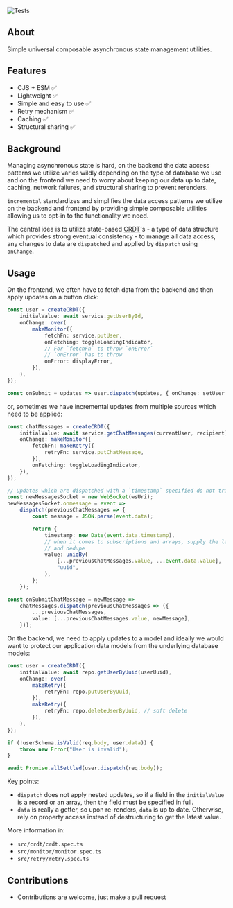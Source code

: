 ![Tests](https://github.com/nmathew98/txn/actions/incremental/main.yml/badge.svg)

## About

Simple universal composable asynchronous state management utilities.

## Features

-   CJS + ESM ✅
-   Lightweight ✅
-   Simple and easy to use ✅
-   Retry mechanism ✅
-   Caching ✅
-   Structural sharing ✅

## Background

Managing asynchronous state is hard, on the backend the data access patterns we utilize varies wildly depending on the type of database we use and on the frontend we need to worry about keeping our data up to date, caching, network failures, and structural sharing to prevent rerenders.

`incremental` standardizes and simplifies the data access patterns we utilize on the backend and frontend by providing simple composable utilities allowing us to opt-in to the functionality we need.

The central idea is to utilize state-based [CRDT](https://en.wikipedia.org/wiki/Conflict-free_replicated_data_type)'s - a type of data structure which provides strong eventual consistency - to manage all data access, any changes to data are `dispatch`ed and applied by `dispatch` using `onChange`.

## Usage

On the frontend, we often have to fetch data from the backend and then apply updates on a button click:

```typescript
const user = createCRDT({
	initialValue: await service.getUserById,
	onChange: over(
		makeMonitor({
			fetchFn: service.putUser,
			onFetching: toggleLoadingIndicator,
			// For `fetchFn` to throw `onError`
			// `onError` has to throw
			onError: displayError,
		}),
	),
});

const onSubmit = updates => user.dispatch(updates, { onChange: setUser });
```

or, sometimes we have incremental updates from multiple sources which need to be applied:

```typescript
const chatMessages = createCRDT({
	initialValue: await service.getChatMessages(currentUser, recipient),
	onChange: makeMonitor({
		fetchFn: makeRetry({
			retryFn: service.putChatMessage,
		}),
		onFetching: toggleLoadingIndicator,
	}),
});

// Updates which are dispatched with a `timestamp` specified do not trigger `onChange`
const newMessagesSocket = new WebSocket(wsUri);
newMessagesSocket.onmessage = event =>
	dispatch(previousChatMessages => {
		const message = JSON.parse(event.data);

		return {
			timestamp: new Date(event.data.timestamp),
			// when it comes to subscriptions and arrays, supply the latest value in full
			// and dedupe
			value: uniqBy(
				[...previousChatMessages.value, ...event.data.value],
				"uuid",
			),
		};
	});

const onSubmitChatMessage = newMessage =>
	chatMessages.dispatch(previousChatMessages => ({
		...previousChatMessages,
		value: [...previousChatMessages.value, newMessage],
	}));
```

On the backend, we need to apply updates to a model and ideally we would want to protect our application data models from the underlying database models:

```typescript
const user = createCRDT({
	initialValue: await repo.getUserByUuid(userUuid),
	onChange: over(
		makeRetry({
			retryFn: repo.putUserByUuid,
		}),
		makeRetry({
			retryFn: repo.deleteUserByUuid, // soft delete
		}),
	),
});

if (!userSchema.isValid(req.body, user.data)) {
	throw new Error("User is invalid");
}

await Promise.allSettled(user.dispatch(req.body));
```

Key points:

-   `dispatch` does not apply nested updates, so if a field in the `initialValue` is a record or an array, then the field must be specified in full.
-   `data` is really a getter, so upon re-renders, `data` is up to date. Otherwise, rely on property access instead of destructuring to get the latest value.

More information in:

-   `src/crdt/crdt.spec.ts`
-   `src/monitor/monitor.spec.ts`
-   `src/retry/retry.spec.ts`

## Contributions

-   Contributions are welcome, just make a pull request
